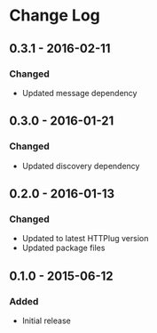 # Change Log


## 0.3.1 - 2016-02-11

### Changed

- Updated message dependency


## 0.3.0 - 2016-01-21

### Changed

- Updated discovery dependency


## 0.2.0 - 2016-01-13

### Changed

- Updated to latest HTTPlug version
- Updated package files


## 0.1.0 - 2015-06-12

### Added

- Initial release

